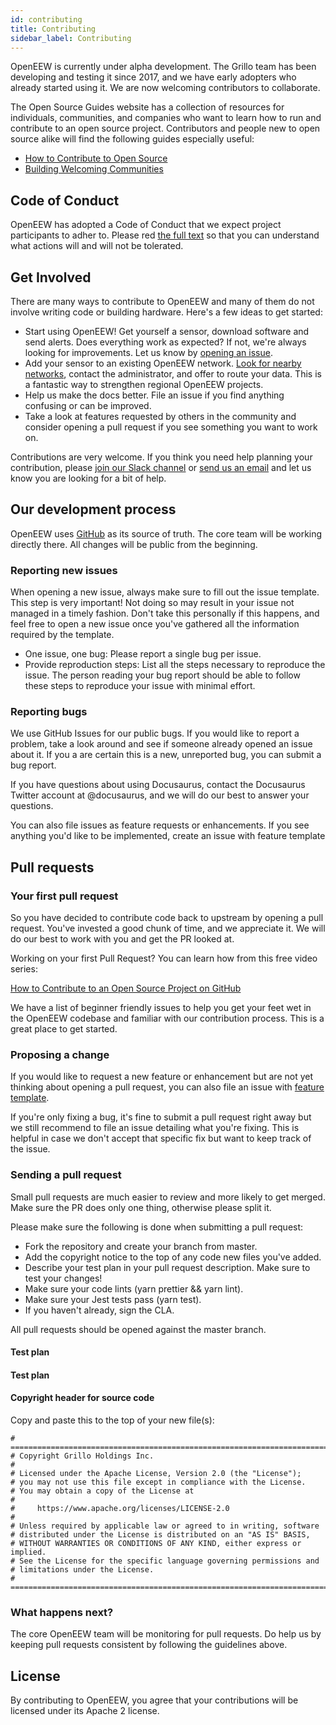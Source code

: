 ```yaml
---
id: contributing
title: Contributing
sidebar_label: Contributing
---
```


OpenEEW is currently under alpha development. The Grillo team has been developing and testing it since 2017, and we have early adopters who already started using it. We are now welcoming contributors to collaborate.

The Open Source Guides website has a collection of resources for individuals, communities, and companies who want to learn how to run and contribute to an open source project. Contributors and people new to open source alike will find the following guides especially useful:

- [How to Contribute to Open Source](https://opensource.guide/how-to-contribute/)
- [Building Welcoming Communities](https://opensource.guide/building-community/)

## Code of Conduct
OpenEEW has adopted a Code of Conduct that we expect project participants to adher to. Please red [the full text](https://github.com/openeew/openeew/blob/master/CODE_OF_CONDUCT.md) so that you can understand what actions will and will not be tolerated.

## Get Involved
There are many ways to contribute to OpenEEW and many of them do not involve writing code or building hardware. Here's a few ideas to get started:

- Start using OpenEEW! Get yourself a sensor, download software and send alerts. Does everything work as expected? If not, we're always looking for improvements. Let us know by [opening an issue](/#reporting-new-issues).
- Add your sensor to an existing OpenEEW network. [Look for nearby networks](/), contact the administrator, and offer to route your data. This is a fantastic way to strengthen regional OpenEEW projects.
- Help us make the docs better. File an issue if you find anything confusing or can be improved.
- Take a look at features requested by others in the community and consider opening a pull request if you see something you want to work on.

Contributions are very welcome. If you think you need help planning your contribution, please [join our Slack channel](https://join.slack.com/t/openeew/shared_invite/zt-cibhc0za-XKReMPobi2DsrPusORJZVQ) or [send us an email](mailto:hello@openeew.com) and let us know you are looking for a bit of help.

## Our development process
OpenEEW uses [GitHub](https://github.com/openeew/) as its source of truth. The core team will be working directly there. All changes will be public from the beginning.

### Reporting new issues
When opening a new issue, always make sure to fill out the issue template. This step is very important! Not doing so may result in your issue not managed in a timely fashion. Don't take this personally if this happens, and feel free to open a new issue once you've gathered all the information required by the template.

- One issue, one bug: Please report a single bug per issue.
- Provide reproduction steps: List all the steps necessary to reproduce the issue. The person reading your bug report should be able to follow these steps to reproduce your issue with minimal effort.

### Reporting bugs
We use GitHub Issues for our public bugs. If you would like to report a problem, take a look around and see if someone already opened an issue about it. If you a are certain this is a new, unreported bug, you can submit a bug report.

If you have questions about using Docusaurus, contact the Docusaurus Twitter account at @docusaurus, and we will do our best to answer your questions.

You can also file issues as feature requests or enhancements. If you see anything you'd like to be implemented, create an issue with feature template

## Pull requests
### Your first pull request
So you have decided to contribute code back to upstream by opening a pull request. You've invested a good chunk of time, and we appreciate it. We will do our best to work with you and get the PR looked at.

Working on your first Pull Request? You can learn how from this free video series:

[How to Contribute to an Open Source Project on GitHub](https://egghead.io/courses/how-to-contribute-to-an-open-source-project-on-github)

We have a list of beginner friendly issues to help you get your feet wet in the OpenEEW codebase and familiar with our contribution process. This is a great place to get started.

### Proposing a change
If you would like to request a new feature or enhancement but are not yet thinking about opening a pull request, you can also file an issue with [feature template](https://github.com/openeew/openeew/issues/new?template=feature.md/).

If you're only fixing a bug, it's fine to submit a pull request right away but we still recommend to file an issue detailing what you're fixing. This is helpful in case we don't accept that specific fix but want to keep track of the issue.

### Sending a pull request
Small pull requests are much easier to review and more likely to get merged. Make sure the PR does only one thing, otherwise please split it.

Please make sure the following is done when submitting a pull request:

- Fork the repository and create your branch from master.
- Add the copyright notice to the top of any code new files you've added.
- Describe your test plan in your pull request description. Make sure to test your changes!
- Make sure your code lints (yarn prettier && yarn lint).
- Make sure your Jest tests pass (yarn test).
- If you haven't already, sign the CLA.

All pull requests should be opened against the master branch.

#### Test plan

#### Test plan

#### Copyright header for source code
Copy and paste this to the top of your new file(s):
```
# =============================================================================
# Copyright Grillo Holdings Inc.
#
# Licensed under the Apache License, Version 2.0 (the "License");
# you may not use this file except in compliance with the License.
# You may obtain a copy of the License at
#
#     https://www.apache.org/licenses/LICENSE-2.0
#
# Unless required by applicable law or agreed to in writing, software
# distributed under the License is distributed on an "AS IS" BASIS,
# WITHOUT WARRANTIES OR CONDITIONS OF ANY KIND, either express or implied.
# See the License for the specific language governing permissions and
# limitations under the License.
# =============================================================================
```

### What happens next?
The core OpenEEW team will be monitoring for pull requests. Do help us by keeping pull requests consistent by following the guidelines above.

## License
By contributing to OpenEEW, you agree that your contributions will be licensed under its Apache 2 license.

